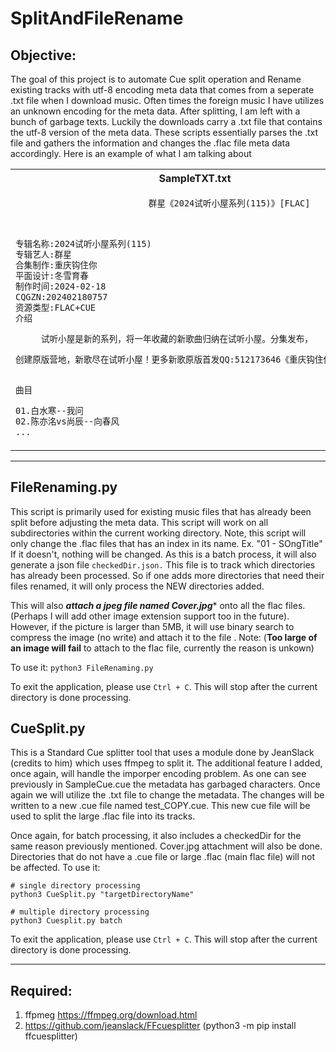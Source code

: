 # SplitAndFileRename

## Objective: 
The goal of this project is to automate Cue split operation and Rename existing tracks with utf-8 encoding meta data that comes from a seperate .txt file when I download music. Often times the foreign music I have utilizes an unknown encoding for the meta data. After splitting, I am left with a bunch of garbage texts. Luckily the downloads carry a .txt file that contains the utf-8 version of the meta data. These scripts essentially parses the .txt file and gathers the information and changes the .flac file meta data accordingly. Here is an example of what I am talking about

<table>
<tr>
<th>SampleTXT.txt</th>
<th>SmapleCUE.cue</th>
</tr>
<tr>
<td>

```SampleTxt.txt
                          群星《2024试听小屋系列(115)》[FLAC]



专辑名称:2024试听小屋系列(115)
专辑艺人:群星
合集制作:重庆钩住你
平面设计:冬雪育春
制作时间:2024-02-18
CQGZN:202402180757
资源类型:FLAC+CUE
介绍

     试听小屋是新的系列，将一年收藏的新歌曲归纳在试听小屋。分集发布，

创建原版营地，新歌尽在试听小屋！更多新歌原版首发QQ:512173646《重庆钩住你原版单曲》


曲目

01.白水寒--我问
02.陈亦洺vs尚辰--向春风
...
```

</td>
<td>

```SampleCUE.cue
REM GENRE A Cappella
REM DATE 2024-02-18
PERFORMER "Ⱥ��"
TITLE "2024����С��ϵ��(115)"
FILE "Ⱥ�ǡ�2024����С��ϵ��(115)��[FLAC].flac" WAVE
  TRACK 01 AUDIO
    TITLE "01.����"
    PERFORMER "��ˮ��"
    INDEX 01 00:00:00
  TRACK 02 AUDIO
    TITLE "02.�򴺷�(δ������/���÷�����ʹ��)"
    PERFORMER "������vs�г�"
    INDEX 01 02:31:66
  ...
```

</td>
</tr>
</table>

---

## FileRenaming.py
This script is primarily used for existing music files that has already been split before adjusting the meta data. This script will work on all subdirectories within the current working directory. Note, this script will only change the .flac files that has an index in its name. Ex. "01 - SOngTitle"
If it doesn't, nothing will be changed. As this is a batch process, it will also generate a json file ```checkedDir.json.``` This file is to track which directories has already been processed. So if one adds more directories that need their files renamed, it will only process the NEW directories added.

This will also ***attach a jpeg file named Cover.jpg**** onto all the flac files. (Perhaps I will add other image extension support too in the future). However, if the picture is larger than 5MB, it will use binary search to compress the image (no write) and attach it to the file . 
Note: (**Too large of an image will fail** to attach to the flac file, currently the reason is unkown)

To use it:
```python3 FileRenaming.py```

To exit the application, please use ```Ctrl + C```. This will stop after the current directory is done processing.


## CueSplit.py
This is a Standard Cue splitter tool that uses a module done by JeanSlack (credits to him) which uses ffmpeg to split it. The additional feature I added, once again, will handle the imporper encoding problem. As one can see previously in SampleCue.cue the metadata has garbaged characters. Once again we will utilize the .txt file to change the metadata. The changes will be written to a new .cue file named test_COPY.cue. This new cue file will be used to split the large .flac file into its tracks. 

Once again, for batch processing, it also includes a checkedDir for the same reason previously mentioned. Cover.jpg attachment will also be done. Directories that do not have a .cue file or large .flac (main flac file) will not be affected.
To use it:
  ```
  # single directory processing
  python3 CueSplit.py "targetDirectoryName"

  # multiple directory processing
  python3 Cuesplit.py batch
  ```
  To exit the application, please use ```Ctrl + C```. This will stop after the current directory is done processing.

---

## Required:
1. ffpmeg  https://ffmpeg.org/download.html
2. https://github.com/jeanslack/FFcuesplitter (python3 -m pip install ffcuesplitter)
   
